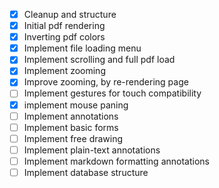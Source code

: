 - [x] Cleanup and structure
- [x] Initial pdf rendering
- [x] Inverting pdf colors
- [x] Implement file loading menu
- [x] Implement scrolling and full pdf load
- [x] Implement zooming
- [x] Improve zooming, by re-rendering page
- [ ] Implement gestures for touch compatibility
- [x] implement mouse paning
- [ ] Implement annotations
- [ ] Implement basic forms
- [ ] Implement free drawing
- [ ] Implement plain-text annotations
- [ ] Implement markdown formatting annotations
- [ ] Implement database structure
